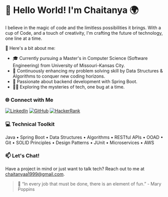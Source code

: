 <!--
**chaitanya-allu/chaitanya-allu** is a ✨ _special_ ✨ repository because its `README.md` (this file) appears on your GitHub profile.

Here are some ideas to get you started:

- 🔭 I’m currently working on ...
- 🌱 I’m currently learning ...
- 👯 I’m looking to collaborate on ...
- 🤔 I’m looking for help with ...
- 💬 Ask me about ...
- 📫 How to reach me: ...
- 😄 Pronouns: ...
- ⚡ Fun fact: ...
-->

# 👋 Hello World! I'm Chaitanya 🌍

I believe in the magic of code and the limitless possibilities it brings. With a cup of Code, and a touch of creativity, I'm crafting the future of technology, one line at a time.

🚀 Here's a bit about me:

- 🎓 Currently pursuing a Master's in Computer Science (Software Engineering) from University of Missouri-Kansas City.
- 🧠 Continuously enhancing my problem solving skill by Data Structures & Algorithms to conquer new coding horizons.
- 🌱 Passionate about backend development with Spring Boot.
- 🕵️‍♂️ Exploring the mysteries of tech, one bug at a time.

### 🌐 Connect with Me

[![LinkedIn](https://img.shields.io/badge/LinkedIn-chaitanyaallu-blue)](https://www.linkedin.com/in/chaitanyaallu)
[![GitHub](https://img.shields.io/badge/GitHub-csk731-darkgreen)](https://github.com/csk731)
[![HackerRank](https://img.shields.io/badge/HackerRank-csk731-success)](https://www.hackerrank.com/csk731)

### 💻 Technical Toolkit

Java • Spring Boot • Data Structures • Algorithms • RESTful APIs • OOAD • Git • SOLID Principles • Design Patterns • JUnit • Microservices • AWS

### 📫 Let's Chat!

Have a project in mind or just want to talk tech? Reach out to me at [chaitanyaa1999@gmail.com](mailto:chaitanyaa1999@gmail.com).

> 🌟 “In every job that must be done, there is an element of fun.” - Mary Poppins


